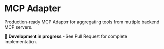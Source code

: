 # MCP Adapter

Production-ready MCP Adapter for aggregating tools from multiple backend MCP servers.

🚧 **Development in progress** - See Pull Request for complete implementation.
